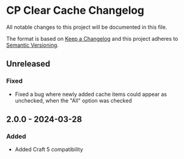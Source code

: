 # CP Clear Cache Changelog

All notable changes to this project will be documented in this file.

The format is based on [Keep a Changelog](http://keepachangelog.com/) and this project adheres to [Semantic Versioning](http://semver.org/).

## Unreleased
### Fixed
- Fixed a bug where newly added cache items could appear as unchecked, when the "All" option was checked

## 2.0.0 - 2024-03-28
### Added
- Added Craft 5 compatibility
